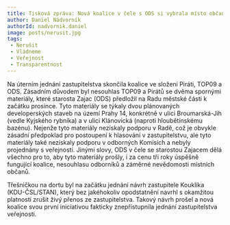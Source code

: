 ```yaml
---
title: Tisková zpráva: Nová koalice v čele s ODS si vybrala místo občanů developery
author: Daniel Nádvorník
authorId: nadvornik.daniel
image: posts/nerusit.jpg 
tags: 
 - Nerušit
 - Vládneme
 - Veřejnost
 - Transparentnost
---
```



Na úterním jednání zastupitelstva skončila koalice ve složení Piráti, TOP09 a ODS. 
Zásadním důvodem byl nesouhlas TOP09 a Pirátů se dvěma spornými materiály, které starosta Zajac (ODS) předložil na Radu městské části k začátku prosince. 
Tyto materiály se týkaly dvou plánovaných developerských staveb na území Prahy 14, konkrétně v ulici Broumarská-Jih (vedle Kyjského rybníka) a v ulici Klánovická (naproti hloubětínskému bazénu). 
Nejenže tyto materiály nezískaly podporu v Radě, což je obvykle zásadní předpoklad pro postoupení k hlasování v zastupitelstvu, ale tyto materiály také nezískaly podporu v odborných Komisích a nebyly projednány s veřejností. 
Jinými slovy, ODS v čele se starostou Zajacem dělá všechno pro to, aby tyto materiály prošly, i za cenu tři roky úspěšně fungující koalice, nesouhlasu odborníků a záměrné nevědomosti místních občanů.

Třešničkou na dortu byl na začátku jednání návrh zastupitele Kouklíka (KDU-ČSL/STAN), který bez jakéhokoliv opodstatnění navrhl s okamžitou platností zrušit živý přenos ze zastupitelstva. Takový návrh prošel a nová koalice svou první iniciativou fakticky znepřístupnila jednání zastupitelstva veřejnosti.
